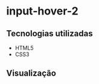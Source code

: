 # input-hover-2

## Tecnologias utilizadas

<ul>
  <li>HTML5</li>
  <li>CSS3</li>
</ul>

## Visualização

<img src="">
